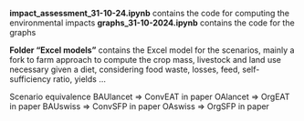 **impact_assessment_31-10-24.ipynb** contains the code for computing the environmental impacts
**graphs_31-10-2024.ipynb** contains the code for the graphs

**Folder “Excel models”** contains the Excel model for the scenarios, mainly a fork to farm approach to compute the crop mass, livestock and land use necessary given a diet, considering food waste, losses, feed, self-sufficiency ratio, yields …

Scenario equivalence
BAUlancet ⇒ ConvEAT in paper
OAlancet ⇒ OrgEAT in paper
BAUswiss ⇒ ConvSFP in paper
OAswiss ⇒ OrgSFP in paper
